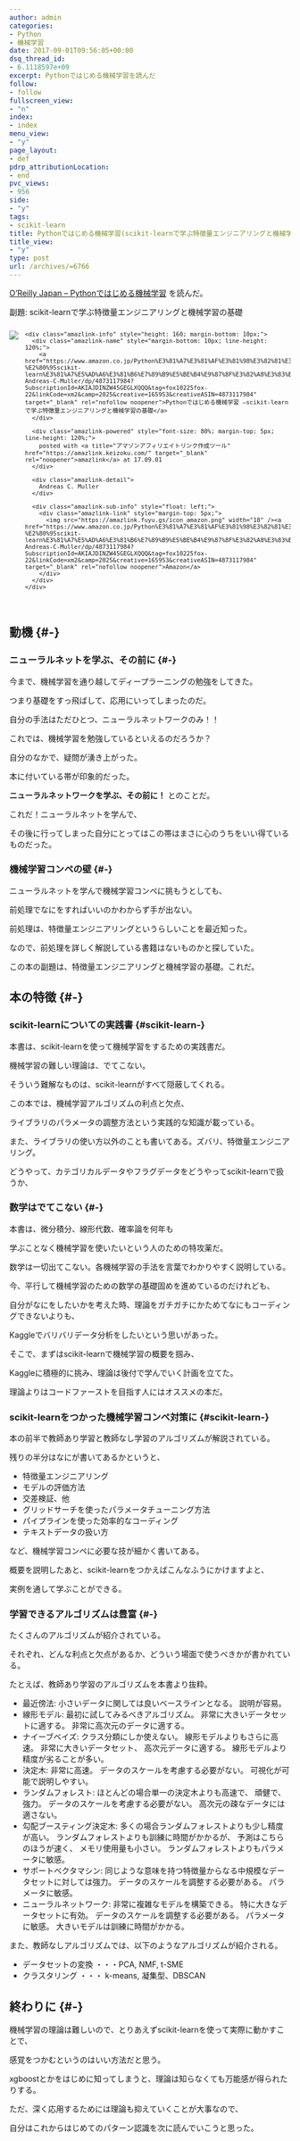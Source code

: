 ```yaml
---
author: admin
categories:
- Python
- 機械学習
date: 2017-09-01T09:56:05+00:00
dsq_thread_id:
- 6.1118597e+09
excerpt: Pythonではじめる機械学習を読んだ
follow:
- follow
fullscreen_view:
- "n"
index:
- index
menu_view:
- "y"
page_layout:
- def
pdrp_attributionLocation:
- end
pvc_views:
- 956
side:
- "y"
tags:
- scikit-learn
title: Pythonではじめる機械学習(scikit-learnで学ぶ特徴量エンジニアリングと機械学習の基礎)を読んだ
title_view:
- "y"
type: post
url: /archives/=6766
---
```


[O&#8217;Reilly Japan &#8211; Pythonではじめる機械学習][1] を読んだ。

副題: scikit-learnで学ぶ特徴量エンジニアリングと機械学習の基礎

<div class="amazlink-box" style="text-align: left; padding-bottom: 20px; font-size: small; /zoom: 1; overflow: hidden;">
  <div class="amazlink-list" style="clear: both;">
    <div class="amazlink-image" style="float: left; margin: 0px 12px 1px 0px;">
      <a href="https://www.amazon.co.jp/Python%E3%81%A7%E3%81%AF%E3%81%98%E3%82%81%E3%82%8B%E6%A9%9F%E6%A2%B0%E5%AD%A6%E7%BF%92-%E2%80%95scikit-learn%E3%81%A7%E5%AD%A6%E3%81%B6%E7%89%B9%E5%BE%B4%E9%87%8F%E3%82%A8%E3%83%B3%E3%82%B8%E3%83%8B%E3%82%A2%E3%83%AA%E3%83%B3%E3%82%B0%E3%81%A8%E6%A9%9F%E6%A2%B0%E5%AD%A6%E7%BF%92%E3%81%AE%E5%9F%BA%E7%A4%8E-Andreas-C-Muller/dp/4873117984?SubscriptionId=AKIAJDINZW45GEGLXQQQ&tag=fox10225fox-22&linkCode=xm2&camp=2025&creative=165953&creativeASIN=4873117984" target="_blank" rel="nofollow noopener"><img style="border: none;" src="https://images-fe.ssl-images-amazon.com/images/I/51GQH7tZNlL._SL160_.jpg" /></a>
    </div>
    
    <div class="amazlink-info" style="height: 160; margin-bottom: 10px;">
      <div class="amazlink-name" style="margin-bottom: 10px; line-height: 120%;">
        <a href="https://www.amazon.co.jp/Python%E3%81%A7%E3%81%AF%E3%81%98%E3%82%81%E3%82%8B%E6%A9%9F%E6%A2%B0%E5%AD%A6%E7%BF%92-%E2%80%95scikit-learn%E3%81%A7%E5%AD%A6%E3%81%B6%E7%89%B9%E5%BE%B4%E9%87%8F%E3%82%A8%E3%83%B3%E3%82%B8%E3%83%8B%E3%82%A2%E3%83%AA%E3%83%B3%E3%82%B0%E3%81%A8%E6%A9%9F%E6%A2%B0%E5%AD%A6%E7%BF%92%E3%81%AE%E5%9F%BA%E7%A4%8E-Andreas-C-Muller/dp/4873117984?SubscriptionId=AKIAJDINZW45GEGLXQQQ&tag=fox10225fox-22&linkCode=xm2&camp=2025&creative=165953&creativeASIN=4873117984" target="_blank" rel="nofollow noopener">Pythonではじめる機械学習 ―scikit-learnで学ぶ特徴量エンジニアリングと機械学習の基礎</a>
      </div>
      
      <div class="amazlink-powered" style="font-size: 80%; margin-top: 5px; line-height: 120%;">
        posted with <a title="アマゾンアフィリエイトリンク作成ツール" href="https://amazlink.keizoku.com/" target="_blank" rel="noopener">amazlink</a> at 17.09.01
      </div>
      
      <div class="amazlink-detail">
        Andreas C. Muller
      </div>
      
      <div class="amazlink-sub-info" style="float: left;">
        <div class="amazlink-link" style="margin-top: 5px;">
          <img src="https://amazlink.fuyu.gs/icon_amazon.png" width="18" /><a href="https://www.amazon.co.jp/Python%E3%81%A7%E3%81%AF%E3%81%98%E3%82%81%E3%82%8B%E6%A9%9F%E6%A2%B0%E5%AD%A6%E7%BF%92-%E2%80%95scikit-learn%E3%81%A7%E5%AD%A6%E3%81%B6%E7%89%B9%E5%BE%B4%E9%87%8F%E3%82%A8%E3%83%B3%E3%82%B8%E3%83%8B%E3%82%A2%E3%83%AA%E3%83%B3%E3%82%B0%E3%81%A8%E6%A9%9F%E6%A2%B0%E5%AD%A6%E7%BF%92%E3%81%AE%E5%9F%BA%E7%A4%8E-Andreas-C-Muller/dp/4873117984?SubscriptionId=AKIAJDINZW45GEGLXQQQ&tag=fox10225fox-22&linkCode=xm2&camp=2025&creative=165953&creativeASIN=4873117984" target="_blank" rel="nofollow noopener">Amazon</a>
        </div>
      </div>
    </div>
  </div>
</div>

## 動機 {#-}

### ニューラルネットを学ぶ、その前に {#-}

今まで、機械学習を通り越してディープラーニングの勉強をしてきた。
  
つまり基礎をすっ飛ばして、応用にいってしまったのだ。
  
自分の手法はただひとつ、ニューラルネットワークのみ！！

これでは、機械学習を勉強しているといえるのだろうか？
  
自分のなかで、疑問が湧き上がった。

本に付いている帯が印象的だった。
  
**ニューラルネットワークを学ぶ、その前に！** とのことだ。

これだ！ニューラルネットを学んで、
  
その後に行ってしまった自分にとってはこの帯はまさに心のうちをいい得ているものだった。

### 機械学習コンペの壁 {#-}

ニューラルネットを学んで機械学習コンペに挑もうとしても、
  
前処理でなにをすればいいのかわからず手が出ない。

前処理は、特徴量エンジニアリングというらしいことを最近知った。
  
なので、前処理を詳しく解説している書籍はないものかと探していた。

この本の副題は、特徴量エンジニアリングと機械学習の基礎。これだ。

## 本の特徴 {#-}

### scikit-learnについての実践書 {#scikit-learn-}

本書は、scikit-learnを使って機械学習をするための実践書だ。

機械学習の難しい理論は、でてこない。
  
そういう難解なものは、scikit-learnがすべて隠蔽してくれる。

この本では、機械学習アルゴリズムの利点と欠点、
  
ライブラリのパラメータの調整方法という実践的な知識が載っている。

また、ライブラリの使い方以外のことも書いてある。ズバリ、特徴量エンジニアリング。
  
どうやって、カテゴリカルデータやフラグデータをどうやってscikit-learnで扱うか、

### 数学はでてこない {#-}

本書は、微分積分、線形代数、確率論を何年も
  
学ぶことなく機械学習を使いたいという人のための特攻薬だ。

数学は一切出てこない。各機械学習の手法を言葉でわかりやすく説明している。

今、平行して機械学習のための数学の基礎固めを進めているのだけれども、
  
自分がなにをしたいかを考えた時、理論をガチガチにかためてなにもコーディングできないよりも、
  
Kaggleでバリバリデータ分析をしたいという思いがあった。

そこで、まずはscikit-learnで機械学習の概要を掴み、
  
Kaggleに積極的に挑み、理論は後付で学んでいく計画を立てた。

理論よりはコードファーストを目指す人にはオススメの本だ。

### scikit-learnをつかった機械学習コンペ対策に {#scikit-learn-}

本の前半で教師あり学習と教師なし学習のアルゴリズムが解説されている。

残りの半分はなにが書いてあるかというと、

  * 特徴量エンジニアリング
  * モデルの評価方法
  * 交差検証、他
  * グリッドサーチを使ったパラメータチューニング方法
  * パイプラインを使った効率的なコーディング
  * テキストデータの扱い方

など、機械学習コンペに必要な技が細かく書いてある。
  
概要を説明したあと、scikit-learnをつかえばこんなふうにかけますよと、
  
実例を通して学ぶことができる。

### 学習できるアルゴリズムは豊富 {#-}

たくさんのアルゴリズムが紹介されている。

それぞれ、どんな利点と欠点があるか、どういう場面で使うべきかが書かれている。

たとえば、教師あり学習のアルゴリズムを本書より抜粋。

  * 最近傍法: 小さいデータに関しては良いベースラインとなる。 説明が容易。
  * 線形モデル: 最初に試してみるべきアルゴリズム。 非常に大きいデータセットに適する。 非常に高次元のデータに適する。
  * ナイーブベイズ: クラス分類にしか使えない。 線形モデルよりもさらに高速。 非常に大きいデータセット、 高次元データに適する。 線形モデルより精度が劣ることが多い。
  * 決定木: 非常に高速。 データのスケールを考慮する必要がない。 可視化が可能で説明しやすい。
  * ランダムフォレスト: ほとんどの場合単一の決定木よりも高速で、 頑健で、 強力。 データのスケールを考慮する必要がない。 高次元の疎なデータには適さない。
  * 勾配ブースティング決定木: 多くの場合ランダムフォレストよりも少し精度が高い。 ランダムフォレストよりも訓練に時間がかかるが、 予測はこちらのほうが速く、 メモリ使用量も小さい。 ランダムフォレストよりもパラメータに敏感。
  * サポートベクタマシン: 同じような意味を持つ特徴量からなる中規模なデータセットに対しては強力。 データのスケールを調整する必要がある。 パラメータに敏感。
  * ニューラルネットワーク: 非常に複雑なモデルを構築できる。 特に大きなデータセットに有効。 データのスケールを調整する必要がある。 パラメータに敏感。 大きいモデルは訓練に時間がかかる。

また、教師なしアルゴリズムでは、以下のようなアルゴリズムが紹介される。

  * データセットの変換 ・・・PCA, NMF, t-SME
  * クラスタリング ・・・ k-means, 凝集型、DBSCAN

## 終わりに {#-}

機械学習の理論は難しいので、とりあえずscikit-learnを使って実際に動かすことで、
  
感覚をつかむというのはいい方法だと思う。

xgboostとかをはじめに知ってしまうと、理論は知らなくても万能感が得られたりする。

ただ、深く応用するためには理論も抑えていくことが大事なので、
  
自分はこれからはじめてのパターン認識を次に読んでいこうと思った。

 [1]: https://www.oreilly.co.jp/books/9784873117980/